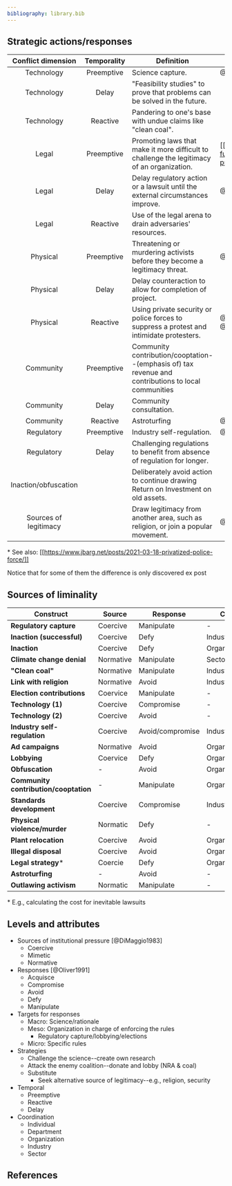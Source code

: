 ```yaml
---
bibliography: library.bib
---
```


## Strategic actions/responses

Conflict dimension  | Temporality   | Definition                                                                                               | Reference(s)
 :-:                | :-:           | ------------                                                                                            | ---------                               
Technology          | Preemptive    | Science capture.                                                                                         | @Moodie2013
Technology          | Delay         | "Feasibility studies" to prove that problems can be solved in the future.
Technology          | Reactive      | Pandering to one's base with undue claims like "clean coal".
Legal               | Preemptive    | Promoting laws that make it more difficult to challenge the legitimacy of an organization.   | [[https://www.huffingtonpost.ca/entry/fossil-fuel-protest_n_602c1ff6c5b6c95056f3f6af]]
Legal               | Delay         | Delay regulatory action or a lawsuit until the external circumstances improve.                           | @Kirsch2020    
Legal               | Reactive      | Use of the legal arena to drain adversaries' resources.
Physical            | Preemptive    | Threatening or murdering activists before they become a legitimacy threat.                               | @Butt2019
Physical            | Delay         | Delay counteraction to allow for completion of project.
Physical            | Reactive      | Using private security or police forces to suppress a protest and intimidate protesters.                 | @Estes2019a, @Humphreys2013, @Corbin2015 \*
Community           | Preemptive    | Community contribution/cooptation--(emphasis of) tax revenue and contributions to local communities
Community           | Delay         | Community consultation.
Community           | Reactive      | Astroturfing                                                                                             | @Lyon2004
Regulatory          | Preemptive    | Industry self-regulation.                                                                                | @King2000, @Lenox2003
Regulatory          | Delay         | Challenging regulations to benefit from absence of regulation for longer.
Inaction/obfuscation|               | Deliberately avoid action to continue drawing Return on Investment on old assets.
Sources of legitimacy|              | Draw legitimacy from another area, such as religion, or join a popular movement.                         | @Dochuk2019

\* See also: [[https://www.jbarg.net/posts/2021-03-18-privatized-police-force/]]

Notice that for some of them the difference is only discovered ex post

## Sources of liminality

Construct                   | Source    | Response          | Coordination          | Target    | Strategy      | Temporal 
------                      | ---       | ---               | ---                   | ---       | ---           | ---
**Regulatory capture**      | Coercive  | Manipulate        | -                     | Meso      | Attack        | Preemptive
**Inaction (successful)**   | Coercive  | Defy              | Industry              | Micro     | -             | Reactive
**Inaction**                | Coercive  | Defy              | Organization          | Micro     | -             | Reactive
**Climate change denial**   | Normative | Manipulate        | Sector                | Macro     | Challenge     | Preemptive
**"Clean coal"**            | Normative | Manipulate        | Industry              | Macro     | Challenge     | Reactive
**Link with religion**      | Normative | Avoid             | Industry/sector       | Macro     | Substitute    | Preemptive
**Election contributions**  | Coervice  | Manipulate        | -                     | Meso      | Attack        | All
**Technology (1)**          | Coercive  | Compromise        | -                     | Micro     | -             | Reactive/delay
**Technology (2)**          | Coercive  | Avoid             | -                     | Micro     | -             | Reactive
**Industry self-regulation**| Coercive  | Avoid/compromise  | Industry              | Micro     | -             | Preemptive
**Ad campaigns**            | Normative | Avoid             | Organization/industry | Macro     | Attack        | Preemptive
**Lobbying**                | Coervice  | Defy              | Organization/industry | Meso      | Attack        | Premptive/reactive
**Obfuscation**             | -         | Avoid             | Organization          | Micro     | -             | Reactive/delay
**Community contribution/cooptation**| -| Manipulate        | Organization          | Meso      | Substitute    | Preemptive
**Standards development**   | Coercive  | Compromise        | Industry              | Micro     | Substitute    | Preempive
**Physical violence/murder**| Normatic  | Defy              | -                     | Meso      | Attack        | Reactive/preemptive
**Plant relocation**        | Coercive  | Avoid             | Organization          | Micro     | Substitute    | Reactive/preemptive
**Illegal disposal**        | Coercive  | Avoid             | Organization          | Micro     | -             | Reactive
**Legal strategy**\*        | Coercie   | Defy              | Organization          | Micro     | Attack        | Delay
**Astroturfing**            | -         | Avoid             | -                     | -         | Substitute    | All
**Outlawing activism**      | Normatic  | Manipulate        | -                     | Macro     | Attack        | Preemptive

\* E.g., calculating the cost for inevitable lawsuits

## Levels and attributes

* Sources of institutional pressure [@DiMaggio1983]
    * Coercive
    * Mimetic
    * Normative
* Responses [@Oliver1991]
    * Acquisce
    * Compromise
    * Avoid
    * Defy
    * Manipulate
* Targets for responses
    * Macro: Science/rationale
    * Meso: Organization in charge of enforcing the rules
        * Regulatory capture/lobbying/elections
    * Micro: Specific rules
* Strategies
    * Challenge the science--create own research
    * Attack the enemy coalition--donate and lobby (NRA & coal)
    * Substitute
        * Seek alternative source of legitimacy--e.g., religion, security 
* Temporal
    * Preemptive
    * Reactive
    * Delay
* Coordination
    * Individual
    * Department
    * Organization
    * Industry
    * Sector

## References
